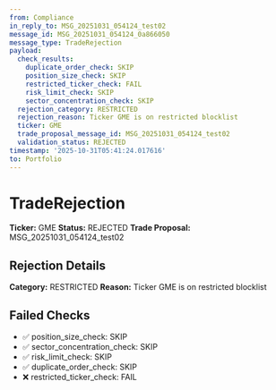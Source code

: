 ```yaml
---
from: Compliance
in_reply_to: MSG_20251031_054124_test02
message_id: MSG_20251031_054124_0a866050
message_type: TradeRejection
payload:
  check_results:
    duplicate_order_check: SKIP
    position_size_check: SKIP
    restricted_ticker_check: FAIL
    risk_limit_check: SKIP
    sector_concentration_check: SKIP
  rejection_category: RESTRICTED
  rejection_reason: Ticker GME is on restricted blocklist
  ticker: GME
  trade_proposal_message_id: MSG_20251031_054124_test02
  validation_status: REJECTED
timestamp: '2025-10-31T05:41:24.017616'
to: Portfolio
---
```


# TradeRejection

**Ticker:** GME
**Status:** REJECTED
**Trade Proposal:** MSG_20251031_054124_test02

## Rejection Details

**Category:** RESTRICTED
**Reason:** Ticker GME is on restricted blocklist

## Failed Checks

- ✅ position_size_check: SKIP
- ✅ sector_concentration_check: SKIP
- ✅ risk_limit_check: SKIP
- ✅ duplicate_order_check: SKIP
- ❌ restricted_ticker_check: FAIL
